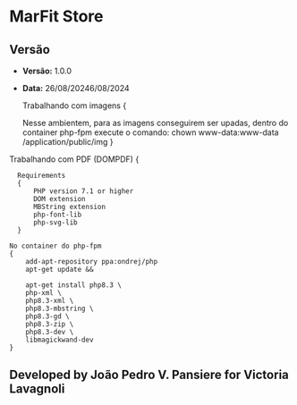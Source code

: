 # MarFit Store

## Versão

- **Versão:** 1.0.0
- **Data:** 26/08/20246/08/2024

  Trabalhando com imagens {

  Nesse ambientem, para as imagens
  conseguirem ser upadas, dentro do
  container php-fpm execute o comando:
  chown www-data:www-data /application/public/img
  }

Trabalhando com PDF (DOMPDF) {

      Requirements
      {
          PHP version 7.1 or higher
          DOM extension
          MBString extension
          php-font-lib
          php-svg-lib
      }

    No container do php-fpm
    {
        add-apt-repository ppa:ondrej/php
        apt-get update &&

        apt-get install php8.3 \
        php-xml \
        php8.3-xml \
        php8.3-mbstring \
        php8.3-gd \
        php8.3-zip \
        php8.3-dev \
        libmagickwand-dev
    }

## Developed by João Pedro V. Pansiere for Victoria Lavagnoli
